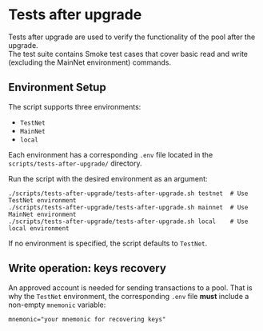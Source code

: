 # Tests after upgrade

 Tests after upgrade are used to verify the functionality of the pool after the upgrade.  
 The test suite contains Smoke test cases that cover basic read and write (excluding the MainNet environment) commands.

## Environment Setup

The script supports three environments:
- `TestNet`
- `MainNet` 
- `local`

Each environment has a corresponding `.env` file located in the `scripts/tests-after-upgrade/` directory. 

Run the script with the desired environment as an argument:
```
./scripts/tests-after-upgrade/tests-after-upgrade.sh testnet  # Use TestNet environment
./scripts/tests-after-upgrade/tests-after-upgrade.sh mainnet  # Use MainNet environment
./scripts/tests-after-upgrade/tests-after-upgrade.sh local    # Use local environment
```

If no environment is specified, the script defaults to `TestNet`.

## Write operation: keys recovery

An approved account is needed for sending transactions to a pool. That is why the `TestNet` environment, the corresponding `.env` file **must** include a non-empty `mnemonic` variable:

```
mnemonic="your mnemonic for recovering keys"
```
